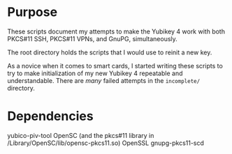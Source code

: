 Purpose
=======

These scripts document my attempts to make the Yubikey 4 work with
both PKCS#11 SSH, PKCS#11 VPNs, and GnuPG, simultaneously.

The root directory holds the scripts that I would use to reinit a new
key.

As a novice when it comes to smart cards, I started writing these
scripts to try to make initialization of my new Yubikey 4 repeatable
and understandable. There are *many* failed attempts in the
`incomplete/` directory.

Dependencies
============

yubico-piv-tool
OpenSC (and the pkcs#11 library in /Library/OpenSC/lib/opensc-pkcs11.so)
OpenSSL
gnupg-pkcs11-scd
